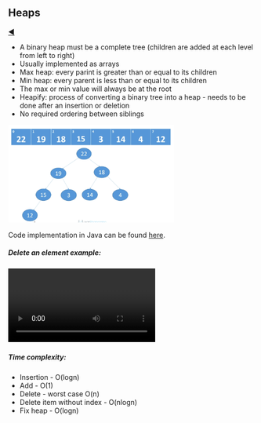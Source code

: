 ## Heaps

[:arrow_backward:](../algorithms_index)

- A binary heap must be a complete tree (children are added at each level from left to right)
- Usually implemented as arrays
- Max heap: every parint is greater than or equal to its children
- Min heap: every parent is less than or equal to its children
- The max or min value will always be at the root 
- Heapify: process of converting a binary tree into a heap - needs to be done after an insertion or deletion
- No required ordering between siblings

<img src="../../../../src/img/algorithms/heaps_1.png" alt="heaps_1" style="zoom:33%;" />



Code implementation in Java can be found [here](https://github.com/SashkoMolodec/algorithms_java/blob/master/src/heaps/Heap.java).

##### Delete an element example:

<video src="../../../../src/video/heaps_delete_example.mp4"></video>



##### Time complexity:

- Insertion - O(logn) 
- Add - O(1)
- Delete - worst case O(n)
- Delete item without index - O(nlogn)
- Fix heap - O(logn)